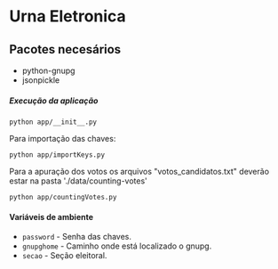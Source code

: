 # Urna Eletronica

## Pacotes necesários

* python-gnupg
* jsonpickle


##### Execução da aplicação

```shell
python app/__init__.py
```

Para importação das chaves:

```shell
python app/importKeys.py
```

Para a apuração dos votos os arquivos "votos_candidatos.txt" deverão estar na pasta './data/counting-votes'

```shell
python app/countingVotes.py
```

#### Variáveis de ambiente

* `password` - Senha das chaves.
* `gnupghome` - Caminho onde está localizado o gnupg.
* `secao` - Seção eleitoral.